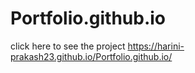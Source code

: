 # Portfolio.github.io

click here to see the project   https://harini-prakash23.github.io/Portfolio.github.io/
